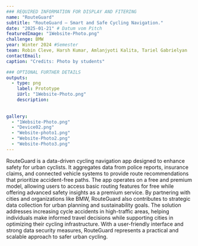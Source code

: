 ```yaml
---
### REQUIRED INFORMATION FOR DISPLAY AND FITERING
name: "RouteGuard"
subtitle: "RouteGuard – Smart and Safe Cycling Navigation."
date: "2025-01-21" # Datum vom Pitch
featuredImage: "1Website-Photo.png"
challenge: BMW
year: Winter 2024 #Semester
team: Robin Cleve, Harsh Kumar, Amlanjyoti Kalita, Tariel Gabrielyan
contactEmail: 
caption: "Credits: Photo by students"

### OPTIONAL FURTHER DETAILS
outputs:
  - type: png
    label: Prototype
    iUrl: "1Website-Photo.png"
    description:
  
   
gallery:
  - "1Website-Photo.png"
  - "Device02.png"
  - "Website-photo1.png"
  - "Website-Photo2.png"
  - "Website-Photo3.png"
---
```


RouteGuard is a data-driven cycling navigation app designed to enhance safety for urban cyclists. It aggregates data from police reports, insurance claims, and connected vehicle systems to provide route recommendations that prioritize accident-free paths. The app operates on a free and premium model, allowing users to access basic routing features for free while offering advanced safety insights as a premium service. By partnering with cities and organizations like BMW, RouteGuard also contributes to strategic data collection for urban planning and sustainability goals. The solution addresses increasing cycle accidents in high-traffic areas, helping individuals make informed travel decisions while supporting cities in optimizing their cycling infrastructure. With a user-friendly interface and strong data security measures, RouteGuard represents a practical and scalable approach to safer urban cycling.


